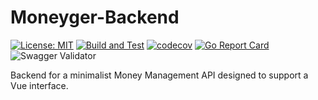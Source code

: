 # Moneyger-Backend

[![License: MIT](https://img.shields.io/badge/License-MIT-yellow.svg)](https://github.com/zVitorSantos/Moneyger-Backend/blob/main/LICENSE)
[![Build and Test](https://github.com/zVitorSantos/Moneyger-Backend/actions/workflows/ci.yml/badge.svg)](https://github.com/zVitorSantos/Moneyger-Backend/actions)
[![codecov](https://codecov.io/gh/zVitorSantos/Moneyger-Backend/branch/main/graph/badge.svg?token=220E44857K)](https://codecov.io/gh/zVitorSantos/Moneyger-Backend)
[![Go Report Card](https://goreportcard.com/badge/github.com/zVitorSantos/Moneyger-Backend)](https://goreportcard.com/report/github.com/zVitorSantos/Moneyger-Backend)
![Swagger Validator](https://img.shields.io/swagger/valid/3.0?specUrl=https%3A%2F%2Fraw.githubusercontent.com%2FzVitorSantos%2FMoneyger-Backend%2Fmain%2Fdocs%2Fswagger.yml)


Backend for a minimalist Money Management API designed to support a Vue interface.

